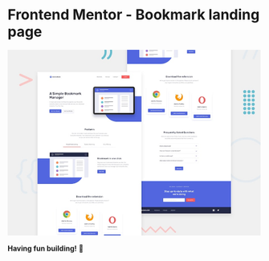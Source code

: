 # Frontend Mentor - Bookmark landing page

![Design preview for the Bookmark landing page coding challenge](preview.jpg)

**Having fun building!** 🚀


